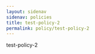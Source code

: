 ```yaml
---
layout: sidenav
sidenav: policies
title: test-policy-2
permalink: policy/test-policy-2
---
```

test-policy-2